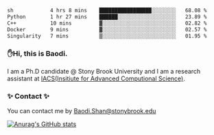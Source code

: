 <!--START_SECTION:waka-->

```txt
sh            4 hrs 8 mins    █████████████████░░░░░░░░   68.08 %
Python        1 hr 27 mins    ██████░░░░░░░░░░░░░░░░░░░   23.89 %
C++           10 mins         ▓░░░░░░░░░░░░░░░░░░░░░░░░   02.82 %
Docker        9 mins          ▓░░░░░░░░░░░░░░░░░░░░░░░░   02.57 %
Singularity   7 mins          ▒░░░░░░░░░░░░░░░░░░░░░░░░   01.95 %
```

<!--END_SECTION:waka-->

### ✋Hi, this is Baodi. 

I am a Ph.D candidate @ Stony Brook University and I am a research assistant at [IACS(Insitiute for Advanced Computional Science)](https://iacs.stonybrook.edu/).

### ✨ Contact ✨

You can contact me by [Baodi.Shan@stonybrook.edu](mailto:Baodi.Shan@stonybrook.edu)

[![Anurag's GitHub stats](https://github-readme-stats.vercel.app/api?username=lwshanbd&theme=jolly&show_icons=true&count_private=true&include_all_commits=true)](https://github.com/anuraghazra/github-readme-stats)



<!--
**lwshanbd/lwshanbd** is a ✨ _special_ ✨ repository because its `README.md` (this file) appears on your GitHub profile.

Here are some ideas to get you started:

- 🔭 I’m currently working on ...
- 🌱 I’m currently learning ...
- 👯 I’m looking to collaborate on ...
- 🤔 I’m looking for help with ...
- 💬 Ask me about ...
- 📫 How to reach me: ...
- 😄 Pronouns: ...
- ⚡ Fun fact: ...
-->
